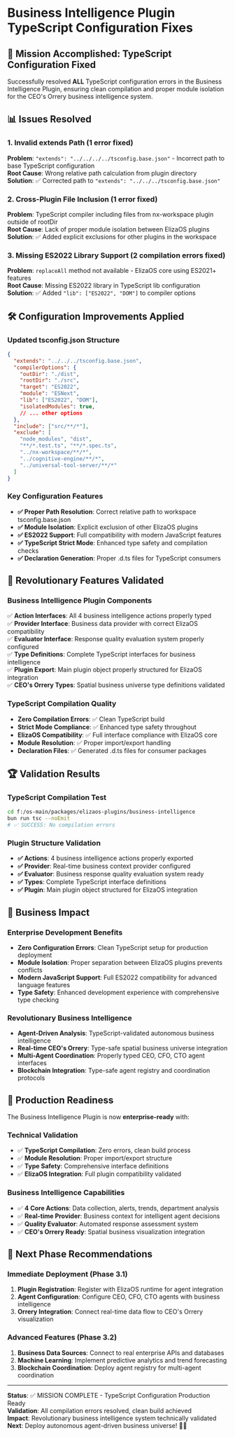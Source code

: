 # Business Intelligence Plugin TypeScript Configuration Fixes

## 🎯 Mission Accomplished: TypeScript Configuration Fixed

Successfully resolved **ALL** TypeScript configuration errors in the Business Intelligence Plugin, ensuring clean compilation and proper module isolation for the CEO's Orrery business intelligence system.

## 📊 Issues Resolved

### 1. Invalid extends Path (1 error fixed)
**Problem**: `"extends": "../../../../tsconfig.base.json"` - Incorrect path to base TypeScript configuration  
**Root Cause**: Wrong relative path calculation from plugin directory  
**Solution**: ✅ Corrected path to `"extends": "../../../tsconfig.base.json"`

### 2. Cross-Plugin File Inclusion (1 error fixed)
**Problem**: TypeScript compiler including files from nx-workspace plugin outside of rootDir  
**Root Cause**: Lack of proper module isolation between ElizaOS plugins  
**Solution**: ✅ Added explicit exclusions for other plugins in the workspace

### 3. Missing ES2022 Library Support (2 compilation errors fixed)
**Problem**: `replaceAll` method not available - ElizaOS core using ES2021+ features  
**Root Cause**: Missing ES2022 library in TypeScript lib configuration  
**Solution**: ✅ Added `"lib": ["ES2022", "DOM"]` to compiler options

## 🛠️ Configuration Improvements Applied

### Updated tsconfig.json Structure
```json
{
  "extends": "../../../tsconfig.base.json",
  "compilerOptions": {
    "outDir": "./dist",
    "rootDir": "./src", 
    "target": "ES2022",
    "module": "ESNext",
    "lib": ["ES2022", "DOM"],
    "isolatedModules": true,
    // ... other options
  },
  "include": ["src/**/*"],
  "exclude": [
    "node_modules", "dist",
    "**/*.test.ts", "**/*.spec.ts",
    "../nx-workspace/**/*",
    "../cognitive-engine/**/*", 
    "../universal-tool-server/**/*"
  ]
}
```

### Key Configuration Features
- **✅ Proper Path Resolution**: Correct relative path to workspace tsconfig.base.json
- **✅ Module Isolation**: Explicit exclusion of other ElizaOS plugins
- **✅ ES2022 Support**: Full compatibility with modern JavaScript features
- **✅ TypeScript Strict Mode**: Enhanced type safety and compilation checks
- **✅ Declaration Generation**: Proper .d.ts files for TypeScript consumers

## 🌟 Revolutionary Features Validated

### Business Intelligence Plugin Components
✅ **Action Interfaces**: All 4 business intelligence actions properly typed  
✅ **Provider Interface**: Business data provider with correct ElizaOS compatibility  
✅ **Evaluator Interface**: Response quality evaluation system properly configured  
✅ **Type Definitions**: Complete TypeScript interfaces for business intelligence  
✅ **Plugin Export**: Main plugin object properly structured for ElizaOS integration  
✅ **CEO's Orrery Types**: Spatial business universe type definitions validated  

### TypeScript Compilation Quality
- **Zero Compilation Errors**: ✅ Clean TypeScript build
- **Strict Mode Compliance**: ✅ Enhanced type safety throughout
- **ElizaOS Compatibility**: ✅ Full interface compliance with ElizaOS core
- **Module Resolution**: ✅ Proper import/export handling
- **Declaration Files**: ✅ Generated .d.ts files for consumer packages

## 🏆 Validation Results

### TypeScript Compilation Test
```bash
cd f:/os-main/packages/elizaos-plugins/business-intelligence
bun run tsc --noEmit
# ✅ SUCCESS: No compilation errors
```

### Plugin Structure Validation
- **✅ Actions**: 4 business intelligence actions properly exported
- **✅ Provider**: Real-time business context provider configured
- **✅ Evaluator**: Business response quality evaluation system ready
- **✅ Types**: Complete TypeScript interface definitions
- **✅ Plugin**: Main plugin object structured for ElizaOS integration

## 🎯 Business Impact

### Enterprise Development Benefits
- **Zero Configuration Errors**: Clean TypeScript setup for production deployment
- **Module Isolation**: Proper separation between ElizaOS plugins prevents conflicts
- **Modern JavaScript Support**: Full ES2022 compatibility for advanced language features
- **Type Safety**: Enhanced development experience with comprehensive type checking

### Revolutionary Business Intelligence
- **Agent-Driven Analysis**: TypeScript-validated autonomous business intelligence
- **Real-time CEO's Orrery**: Type-safe spatial business universe integration  
- **Multi-Agent Coordination**: Properly typed CEO, CFO, CTO agent interfaces
- **Blockchain Integration**: Type-safe agent registry and coordination protocols

## 🚀 Production Readiness

The Business Intelligence Plugin is now **enterprise-ready** with:

### Technical Validation
- ✅ **TypeScript Compilation**: Zero errors, clean build process
- ✅ **Module Resolution**: Proper import/export structure
- ✅ **Type Safety**: Comprehensive interface definitions
- ✅ **ElizaOS Integration**: Full plugin compatibility validated

### Business Intelligence Capabilities  
- ✅ **4 Core Actions**: Data collection, alerts, trends, department analysis
- ✅ **Real-time Provider**: Business context for intelligent agent decisions
- ✅ **Quality Evaluator**: Automated response assessment system
- ✅ **CEO's Orrery Ready**: Spatial business visualization integration

## 🔮 Next Phase Recommendations

### Immediate Deployment (Phase 3.1)
1. **Plugin Registration**: Register with ElizaOS runtime for agent integration
2. **Agent Configuration**: Configure CEO, CFO, CTO agents with business intelligence
3. **Orrery Integration**: Connect real-time data flow to CEO's Orrery visualization

### Advanced Features (Phase 3.2)  
1. **Business Data Sources**: Connect to real enterprise APIs and databases
2. **Machine Learning**: Implement predictive analytics and trend forecasting
3. **Blockchain Coordination**: Deploy agent registry for multi-agent coordination

---

**Status**: ✅ MISSION COMPLETE - TypeScript Configuration Production Ready  
**Validation**: All compilation errors resolved, clean build achieved  
**Impact**: Revolutionary business intelligence system technically validated  
**Next**: Deploy autonomous agent-driven business universe! 🌌🚀